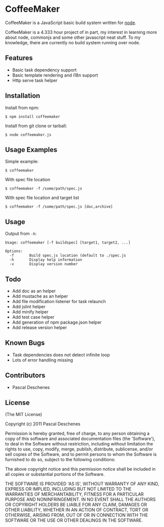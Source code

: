 # CoffeeMaker

 CoffeeMaker is a JavaScript basic build system written for [node](http://nodejs.org).

 CoffeeMaker is a 4.333 hour project of in part, my interest in learning more about node, commonjs and some other
 javascript neat stuff. To my knowledge, there are currently no build system running over node.

## Features

  * Basic task dependency support
  * Basic template rendering and i18n support
  * Http serve task helper  

## Installation

Install from npm:

    $ npm install coffeemaker

Install from git clone or tarball:

    $ node coffeemaker.js

## Usage Examples

Simple example:

    $ coffeemaker

With spec file location

    $ coffeemaker -f /some/path/spec.js

With spec file location and target list

    $ coffeemaker -f /some/path/spec.js [doc,archive]

## Usage

Output from `-h`:

    Usage: coffeemaker [-f buildspec] [target1, target2, ...]

	Options:
	  -f       Build spec.js location (default to ./spec.js
	  -h       Display help information
	  -v       Display version number

## Todo

  * Add doc as an helper
  * Add mustache as an helper
  * Add file modification listener for task relaunch
  * Add jslint helper
  * Add minify helper
  * Add test case helper
  * Add generation of npm package.json helper
  * Add release version helper

## Known Bugs

  * Task dependencies does not detect infinite loop
  * Lots of error handling missing

## Contributors

  * Pascal Deschenes

## License 

(The MIT License)

Copyright (c) 2011 Pascal Deschenes

Permission is hereby granted, free of charge, to any person obtaining
a copy of this software and associated documentation files (the
'Software'), to deal in the Software without restriction, including
without limitation the rights to use, copy, modify, merge, publish,
distribute, sublicense, and/or sell copies of the Software, and to
permit persons to whom the Software is furnished to do so, subject to
the following conditions:

The above copyright notice and this permission notice shall be
included in all copies or substantial portions of the Software.

THE SOFTWARE IS PROVIDED 'AS IS', WITHOUT WARRANTY OF ANY KIND,
EXPRESS OR IMPLIED, INCLUDING BUT NOT LIMITED TO THE WARRANTIES OF
MERCHANTABILITY, FITNESS FOR A PARTICULAR PURPOSE AND NONINFRINGEMENT.
IN NO EVENT SHALL THE AUTHORS OR COPYRIGHT HOLDERS BE LIABLE FOR ANY
CLAIM, DAMAGES OR OTHER LIABILITY, WHETHER IN AN ACTION OF CONTRACT,
TORT OR OTHERWISE, ARISING FROM, OUT OF OR IN CONNECTION WITH THE
SOFTWARE OR THE USE OR OTHER DEALINGS IN THE SOFTWARE.